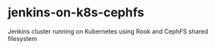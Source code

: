 # jenkins-on-k8s-cephfs
Jenkins cluster running on Kubernetes using Rook and CephFS shared filesystem 
